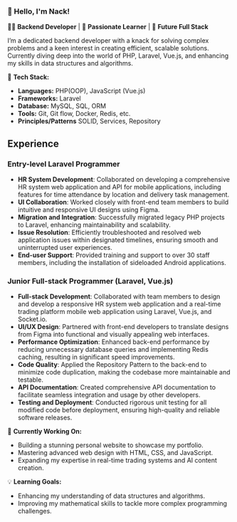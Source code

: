 ### 👋 Hello, I'm Nack!

👨‍💻 **Backend Developer** | 🌟 **Passionate Learner** | 🚀 **Future Full Stack**

I’m a dedicated backend developer with a knack for solving complex problems and a keen interest in creating efficient, scalable solutions. Currently diving deep into the world of PHP, Laravel, Vue.js, and enhancing my skills in data structures and algorithms.

🔧 **Tech Stack:**
- **Languages:** PHP(OOP), JavaScript (Vue.js)
- **Frameworks:** Laravel
- **Database:** MySQL, SQL, ORM
- **Tools:** Git, Git flow, Docker, Redis, etc.
- **Principles/Patterns** SOLID, Services, Repository

## Experience

### Entry-level Laravel Programmer
- **HR System Development**: Collaborated on developing a comprehensive HR system web application and API for mobile applications, including features for time attendance by location and delivery task management.
- **UI Collaboration**: Worked closely with front-end team members to build intuitive and responsive UI designs using Figma.
- **Migration and Integration**: Successfully migrated legacy PHP projects to Laravel, enhancing maintainability and scalability.
- **Issue Resolution**: Efficiently troubleshooted and resolved web application issues within designated timelines, ensuring smooth and uninterrupted user experiences.
- **End-user Support**: Provided training and support to over 30 staff members, including the installation of sideloaded Android applications.

### Junior Full-stack Programmer (Laravel, Vue.js)
- **Full-stack Development**: Collaborated with team members to design and develop a responsive HR system web application and a real-time trading platform mobile web application using Laravel, Vue.js, and Socket.io.
- **UI/UX Design**: Partnered with front-end developers to translate designs from Figma into functional and visually appealing web interfaces.
- **Performance Optimization**: Enhanced back-end performance by reducing unnecessary database queries and implementing Redis caching, resulting in significant speed improvements.
- **Code Quality**: Applied the Repository Pattern to the back-end to minimize code duplication, making the codebase more maintainable and testable.
- **API Documentation**: Created comprehensive API documentation to facilitate seamless integration and usage by other developers.
- **Testing and Deployment**: Conducted rigorous unit testing for all modified code before deployment, ensuring high-quality and reliable software releases.


🎯 **Currently Working On:**
- Building a stunning personal website to showcase my portfolio.
- Mastering advanced web design with HTML, CSS, and JavaScript.
- Expanding my expertise in real-time trading systems and AI content creation.

💡 **Learning Goals:**
- Enhancing my understanding of data structures and algorithms.
- Improving my mathematical skills to tackle more complex programming challenges.
